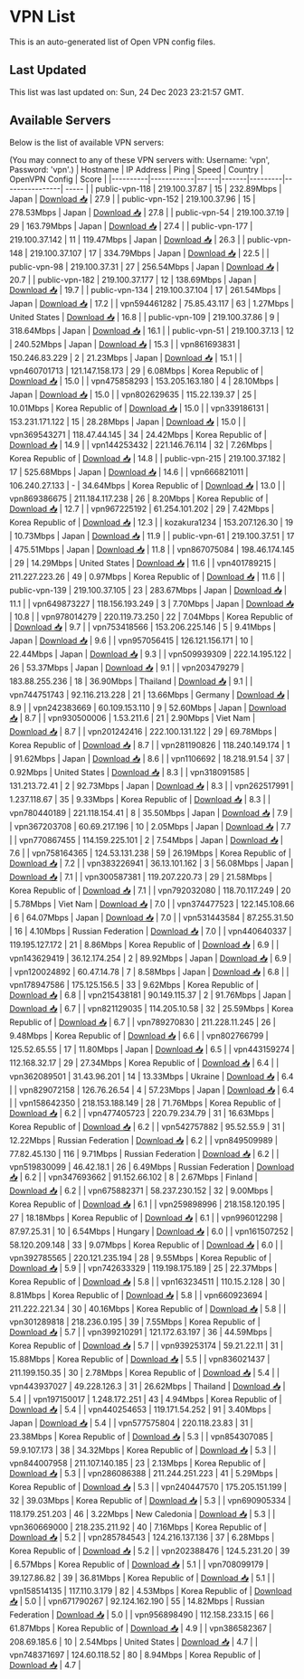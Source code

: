 # VPN List

This is an auto-generated list of Open VPN config files.

## Last Updated

This list was last updated on: Sun, 24 Dec 2023 23:21:57 GMT.

## Available Servers

Below is the list of available VPN servers:

(You may connect to any of these VPN servers with: Username: 'vpn', Password: 'vpn'.)
| Hostname | IP Address | Ping | Speed | Country | OpenVPN Config | Score |
|----------|------------|------|-------|---------|----------------| ----- |
| public-vpn-118 | 219.100.37.87 | 15 | 232.89Mbps | Japan | [Download 📥](./configs/server_0_JP.ovpn) | 27.9 |
| public-vpn-152 | 219.100.37.96 | 15 | 278.53Mbps | Japan | [Download 📥](./configs/server_1_JP.ovpn) | 27.8 |
| public-vpn-54 | 219.100.37.19 | 29 | 163.79Mbps | Japan | [Download 📥](./configs/server_2_JP.ovpn) | 27.4 |
| public-vpn-177 | 219.100.37.142 | 11 | 119.47Mbps | Japan | [Download 📥](./configs/server_3_JP.ovpn) | 26.3 |
| public-vpn-148 | 219.100.37.107 | 17 | 334.79Mbps | Japan | [Download 📥](./configs/server_4_JP.ovpn) | 22.5 |
| public-vpn-98 | 219.100.37.31 | 27 | 256.54Mbps | Japan | [Download 📥](./configs/server_5_JP.ovpn) | 20.7 |
| public-vpn-182 | 219.100.37.177 | 12 | 138.69Mbps | Japan | [Download 📥](./configs/server_6_JP.ovpn) | 19.7 |
| public-vpn-134 | 219.100.37.104 | 17 | 261.54Mbps | Japan | [Download 📥](./configs/server_7_JP.ovpn) | 17.2 |
| vpn594461282 | 75.85.43.117 | 63 | 1.27Mbps | United States | [Download 📥](./configs/server_8_US.ovpn) | 16.8 |
| public-vpn-109 | 219.100.37.86 | 9 | 318.64Mbps | Japan | [Download 📥](./configs/server_9_JP.ovpn) | 16.1 |
| public-vpn-51 | 219.100.37.13 | 12 | 240.52Mbps | Japan | [Download 📥](./configs/server_10_JP.ovpn) | 15.3 |
| vpn861693831 | 150.246.83.229 | 2 | 21.23Mbps | Japan | [Download 📥](./configs/server_11_JP.ovpn) | 15.1 |
| vpn460701713 | 121.147.158.173 | 29 | 6.08Mbps | Korea Republic of | [Download 📥](./configs/server_12_KR.ovpn) | 15.0 |
| vpn475858293 | 153.205.163.180 | 4 | 28.10Mbps | Japan | [Download 📥](./configs/server_13_JP.ovpn) | 15.0 |
| vpn802629635 | 115.22.139.37 | 25 | 10.01Mbps | Korea Republic of | [Download 📥](./configs/server_14_KR.ovpn) | 15.0 |
| vpn339186131 | 153.231.171.122 | 15 | 28.28Mbps | Japan | [Download 📥](./configs/server_15_JP.ovpn) | 15.0 |
| vpn369543271 | 118.47.44.145 | 34 | 24.42Mbps | Korea Republic of | [Download 📥](./configs/server_16_KR.ovpn) | 14.9 |
| vpn144253432 | 221.146.76.114 | 32 | 7.26Mbps | Korea Republic of | [Download 📥](./configs/server_17_KR.ovpn) | 14.8 |
| public-vpn-215 | 219.100.37.182 | 17 | 525.68Mbps | Japan | [Download 📥](./configs/server_18_JP.ovpn) | 14.6 |
| vpn666821011 | 106.240.27.133 | - | 34.64Mbps | Korea Republic of | [Download 📥](./configs/server_19_KR.ovpn) | 13.0 |
| vpn869386675 | 211.184.117.238 | 26 | 8.20Mbps | Korea Republic of | [Download 📥](./configs/server_20_KR.ovpn) | 12.7 |
| vpn967225192 | 61.254.101.202 | 29 | 7.42Mbps | Korea Republic of | [Download 📥](./configs/server_21_KR.ovpn) | 12.3 |
| kozakura1234 | 153.207.126.30 | 19 | 10.73Mbps | Japan | [Download 📥](./configs/server_22_JP.ovpn) | 11.9 |
| public-vpn-61 | 219.100.37.51 | 17 | 475.51Mbps | Japan | [Download 📥](./configs/server_23_JP.ovpn) | 11.8 |
| vpn867075084 | 198.46.174.145 | 29 | 14.29Mbps | United States | [Download 📥](./configs/server_24_US.ovpn) | 11.6 |
| vpn401789215 | 211.227.223.26 | 49 | 0.97Mbps | Korea Republic of | [Download 📥](./configs/server_25_KR.ovpn) | 11.6 |
| public-vpn-139 | 219.100.37.105 | 23 | 283.67Mbps | Japan | [Download 📥](./configs/server_26_JP.ovpn) | 11.1 |
| vpn649873227 | 118.156.193.249 | 3 | 7.70Mbps | Japan | [Download 📥](./configs/server_27_JP.ovpn) | 10.8 |
| vpn978014279 | 220.119.73.250 | 22 | 7.04Mbps | Korea Republic of | [Download 📥](./configs/server_28_KR.ovpn) | 9.7 |
| vpn753418566 | 153.206.225.146 | 5 | 9.41Mbps | Japan | [Download 📥](./configs/server_29_JP.ovpn) | 9.6 |
| vpn957056415 | 126.121.156.171 | 10 | 22.44Mbps | Japan | [Download 📥](./configs/server_30_JP.ovpn) | 9.3 |
| vpn509939309 | 222.14.195.122 | 26 | 53.37Mbps | Japan | [Download 📥](./configs/server_31_JP.ovpn) | 9.1 |
| vpn203479279 | 183.88.255.236 | 18 | 36.90Mbps | Thailand | [Download 📥](./configs/server_32_TH.ovpn) | 9.1 |
| vpn744751743 | 92.116.213.228 | 21 | 13.66Mbps | Germany | [Download 📥](./configs/server_33_DE.ovpn) | 8.9 |
| vpn242383669 | 60.109.153.110 | 9 | 52.60Mbps | Japan | [Download 📥](./configs/server_34_JP.ovpn) | 8.7 |
| vpn930500006 | 1.53.211.6 | 21 | 2.90Mbps | Viet Nam | [Download 📥](./configs/server_35_VN.ovpn) | 8.7 |
| vpn201242416 | 222.100.131.122 | 29 | 69.78Mbps | Korea Republic of | [Download 📥](./configs/server_36_KR.ovpn) | 8.7 |
| vpn281190826 | 118.240.149.174 | 1 | 91.62Mbps | Japan | [Download 📥](./configs/server_37_JP.ovpn) | 8.6 |
| vpn1106692 | 18.218.91.54 | 37 | 0.92Mbps | United States | [Download 📥](./configs/server_38_US.ovpn) | 8.3 |
| vpn318091585 | 131.213.72.41 | 2 | 92.73Mbps | Japan | [Download 📥](./configs/server_39_JP.ovpn) | 8.3 |
| vpn262517991 | 1.237.118.67 | 35 | 9.33Mbps | Korea Republic of | [Download 📥](./configs/server_40_KR.ovpn) | 8.3 |
| vpn780440189 | 221.118.154.41 | 8 | 35.50Mbps | Japan | [Download 📥](./configs/server_41_JP.ovpn) | 7.9 |
| vpn367203708 | 60.69.217.196 | 10 | 2.05Mbps | Japan | [Download 📥](./configs/server_42_JP.ovpn) | 7.7 |
| vpn770867455 | 114.159.225.101 | 2 | 7.54Mbps | Japan | [Download 📥](./configs/server_43_JP.ovpn) | 7.6 |
| vpn758164365 | 124.53.131.238 | 59 | 26.19Mbps | Korea Republic of | [Download 📥](./configs/server_44_KR.ovpn) | 7.2 |
| vpn383226941 | 36.13.101.162 | 3 | 56.08Mbps | Japan | [Download 📥](./configs/server_45_JP.ovpn) | 7.1 |
| vpn300587381 | 119.207.220.73 | 29 | 21.58Mbps | Korea Republic of | [Download 📥](./configs/server_46_KR.ovpn) | 7.1 |
| vpn792032080 | 118.70.117.249 | 20 | 5.78Mbps | Viet Nam | [Download 📥](./configs/server_47_VN.ovpn) | 7.0 |
| vpn374477523 | 122.145.108.66 | 6 | 64.07Mbps | Japan | [Download 📥](./configs/server_48_JP.ovpn) | 7.0 |
| vpn531443584 | 87.255.31.50 | 16 | 4.10Mbps | Russian Federation | [Download 📥](./configs/server_49_RU.ovpn) | 7.0 |
| vpn440640337 | 119.195.127.172 | 21 | 8.86Mbps | Korea Republic of | [Download 📥](./configs/server_50_KR.ovpn) | 6.9 |
| vpn143629419 | 36.12.174.254 | 2 | 89.92Mbps | Japan | [Download 📥](./configs/server_51_JP.ovpn) | 6.9 |
| vpn120024892 | 60.47.14.78 | 7 | 8.58Mbps | Japan | [Download 📥](./configs/server_52_JP.ovpn) | 6.8 |
| vpn178947586 | 175.125.156.5 | 33 | 9.62Mbps | Korea Republic of | [Download 📥](./configs/server_53_KR.ovpn) | 6.8 |
| vpn215438181 | 90.149.115.37 | 2 | 91.76Mbps | Japan | [Download 📥](./configs/server_54_JP.ovpn) | 6.7 |
| vpn821129035 | 114.205.10.58 | 32 | 25.59Mbps | Korea Republic of | [Download 📥](./configs/server_55_KR.ovpn) | 6.7 |
| vpn789270830 | 211.228.11.245 | 26 | 9.48Mbps | Korea Republic of | [Download 📥](./configs/server_56_KR.ovpn) | 6.6 |
| vpn802766799 | 125.52.65.55 | 17 | 11.80Mbps | Japan | [Download 📥](./configs/server_57_JP.ovpn) | 6.5 |
| vpn443159274 | 112.168.32.17 | 29 | 27.34Mbps | Korea Republic of | [Download 📥](./configs/server_58_KR.ovpn) | 6.4 |
| vpn362089501 | 31.43.96.201 | 14 | 13.33Mbps | Ukraine | [Download 📥](./configs/server_59_UA.ovpn) | 6.4 |
| vpn829072158 | 126.76.26.54 | 4 | 57.23Mbps | Japan | [Download 📥](./configs/server_60_JP.ovpn) | 6.4 |
| vpn158642350 | 218.153.188.149 | 28 | 71.76Mbps | Korea Republic of | [Download 📥](./configs/server_61_KR.ovpn) | 6.2 |
| vpn477405723 | 220.79.234.79 | 31 | 16.63Mbps | Korea Republic of | [Download 📥](./configs/server_62_KR.ovpn) | 6.2 |
| vpn542757882 | 95.52.55.9 | 31 | 12.22Mbps | Russian Federation | [Download 📥](./configs/server_63_RU.ovpn) | 6.2 |
| vpn849509989 | 77.82.45.130 | 116 | 9.71Mbps | Russian Federation | [Download 📥](./configs/server_64_RU.ovpn) | 6.2 |
| vpn519830099 | 46.42.18.1 | 26 | 6.49Mbps | Russian Federation | [Download 📥](./configs/server_65_RU.ovpn) | 6.2 |
| vpn347693662 | 91.152.66.102 | 8 | 2.67Mbps | Finland | [Download 📥](./configs/server_66_FI.ovpn) | 6.2 |
| vpn675882371 | 58.237.230.152 | 32 | 9.00Mbps | Korea Republic of | [Download 📥](./configs/server_67_KR.ovpn) | 6.1 |
| vpn259898996 | 218.158.120.195 | 27 | 18.18Mbps | Korea Republic of | [Download 📥](./configs/server_68_KR.ovpn) | 6.1 |
| vpn996012298 | 87.97.25.31 | 10 | 6.54Mbps | Hungary | [Download 📥](./configs/server_69_HU.ovpn) | 6.0 |
| vpn161507252 | 58.120.209.148 | 33 | 9.07Mbps | Korea Republic of | [Download 📥](./configs/server_70_KR.ovpn) | 6.0 |
| vpn392785565 | 220.121.235.194 | 28 | 9.55Mbps | Korea Republic of | [Download 📥](./configs/server_71_KR.ovpn) | 5.9 |
| vpn742633329 | 119.198.175.189 | 25 | 22.37Mbps | Korea Republic of | [Download 📥](./configs/server_72_KR.ovpn) | 5.8 |
| vpn163234511 | 110.15.2.128 | 30 | 8.81Mbps | Korea Republic of | [Download 📥](./configs/server_73_KR.ovpn) | 5.8 |
| vpn660923694 | 211.222.221.34 | 30 | 40.16Mbps | Korea Republic of | [Download 📥](./configs/server_74_KR.ovpn) | 5.8 |
| vpn301289818 | 218.236.0.195 | 39 | 7.55Mbps | Korea Republic of | [Download 📥](./configs/server_75_KR.ovpn) | 5.7 |
| vpn399210291 | 121.172.63.197 | 36 | 44.59Mbps | Korea Republic of | [Download 📥](./configs/server_76_KR.ovpn) | 5.7 |
| vpn939253174 | 59.21.22.11 | 31 | 15.88Mbps | Korea Republic of | [Download 📥](./configs/server_77_KR.ovpn) | 5.5 |
| vpn836021437 | 211.199.150.35 | 30 | 2.78Mbps | Korea Republic of | [Download 📥](./configs/server_78_KR.ovpn) | 5.4 |
| vpn443937027 | 49.228.126.3 | 31 | 26.62Mbps | Thailand | [Download 📥](./configs/server_79_TH.ovpn) | 5.4 |
| vpn197150017 | 1.248.172.251 | 43 | 4.94Mbps | Korea Republic of | [Download 📥](./configs/server_80_KR.ovpn) | 5.4 |
| vpn440254653 | 119.171.54.252 | 91 | 3.40Mbps | Japan | [Download 📥](./configs/server_81_JP.ovpn) | 5.4 |
| vpn577575804 | 220.118.23.83 | 31 | 23.38Mbps | Korea Republic of | [Download 📥](./configs/server_82_KR.ovpn) | 5.3 |
| vpn854307085 | 59.9.107.173 | 38 | 34.32Mbps | Korea Republic of | [Download 📥](./configs/server_83_KR.ovpn) | 5.3 |
| vpn844007958 | 211.107.140.185 | 23 | 2.13Mbps | Korea Republic of | [Download 📥](./configs/server_84_KR.ovpn) | 5.3 |
| vpn286086388 | 211.244.251.223 | 41 | 5.29Mbps | Korea Republic of | [Download 📥](./configs/server_85_KR.ovpn) | 5.3 |
| vpn240447570 | 175.205.151.199 | 32 | 39.03Mbps | Korea Republic of | [Download 📥](./configs/server_86_KR.ovpn) | 5.3 |
| vpn690905334 | 118.179.251.203 | 46 | 3.22Mbps | New Caledonia | [Download 📥](./configs/server_87_NC.ovpn) | 5.3 |
| vpn360669000 | 218.235.211.92 | 40 | 7.16Mbps | Korea Republic of | [Download 📥](./configs/server_88_KR.ovpn) | 5.2 |
| vpn285784543 | 124.216.137.136 | 37 | 6.28Mbps | Korea Republic of | [Download 📥](./configs/server_89_KR.ovpn) | 5.2 |
| vpn202388476 | 124.5.231.20 | 39 | 6.57Mbps | Korea Republic of | [Download 📥](./configs/server_90_KR.ovpn) | 5.1 |
| vpn708099179 | 39.127.86.82 | 39 | 36.81Mbps | Korea Republic of | [Download 📥](./configs/server_91_KR.ovpn) | 5.1 |
| vpn158514135 | 117.110.3.179 | 82 | 4.53Mbps | Korea Republic of | [Download 📥](./configs/server_92_KR.ovpn) | 5.0 |
| vpn671790267 | 92.124.162.190 | 55 | 14.82Mbps | Russian Federation | [Download 📥](./configs/server_93_RU.ovpn) | 5.0 |
| vpn956898490 | 112.158.233.15 | 66 | 61.87Mbps | Korea Republic of | [Download 📥](./configs/server_94_KR.ovpn) | 4.9 |
| vpn386582367 | 208.69.185.6 | 10 | 2.54Mbps | United States | [Download 📥](./configs/server_95_US.ovpn) | 4.7 |
| vpn748371697 | 124.60.118.52 | 80 | 8.94Mbps | Korea Republic of | [Download 📥](./configs/server_96_KR.ovpn) | 4.7 |
